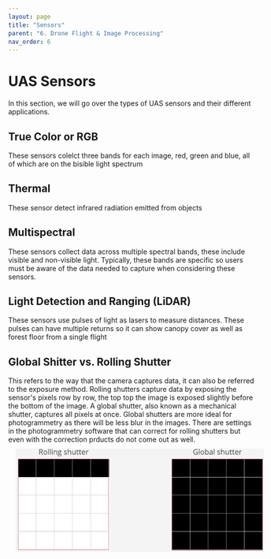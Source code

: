 ```yaml
---
layout: page
title: "Sensors"
parent: "6. Drone Flight & Image Processing"
nav_order: 6
---
```


# UAS Sensors

In this section, we will go over the types of UAS sensors and their different applications.

## True Color or RGB
These sensors colelct three bands for each image, red, green and blue, all of which are on the bisible light spectrum

## Thermal
These sensor detect infrared radiation emitted from objects

## Multispectral
These sensors collect data across multiple spectral bands, these include visible and non-visible light.  Typically, these bands are specific so users must be aware of the data needed to capture when considering these sensors.

## Light Detection and Ranging (LiDAR)
These sensors use pulses of light as lasers to measure distances.  These pulses can have multiple returns so it can show canopy cover as well as forest floor from a single flight

## Global Shitter vs. Rolling Shutter
This refers to the way that the camera captures data, it can also be referred to the exposure method.  Rolling shutters capture data by exposing the sensor's pixels row by row, the top top the image is exposed slightly before the bottom of the image.  A global shutter, also known as a mechanical shutter, captures all pixels at once.  Global shutters are more ideal for photogrammetry as there will be less blur in the images.  There are settings in the photogrammetry software that can correct for rolling shutters but even with the correction prducts do not come out as well.  
<img align="center" src="images/drone/rolling-vs-global-shutter.2.gif" hspace="15" vspace="10" width="1000">